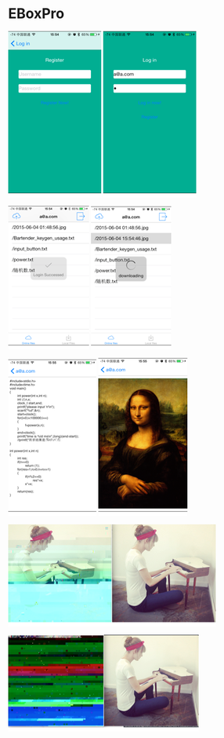 EBoxPro
=============

 ![register](readme_pics/register.png) ![login](readme_pics/login.png)

 ![online_files](readme_pics/online_files.png) ![local_files](readme_pics/local_files.png)

 ![text_preview](readme_pics/text_preview.png) ![image_preview](readme_pics/image_preview.png)

 ![encrypt1](readme_pics/encrypt1.png)

 ![encrypt2](readme_pics/encrypt2.png)